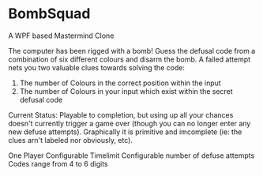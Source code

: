# BombSquad
A WPF based Mastermind Clone

The computer has been rigged with a bomb!  Guess the defusal code from a combination of six different colours and disarm the bomb.  A failed attempt nets you two valuable clues towards solving the code:
1.  The number of Colours in the correct position within the input
2.  The number of Colours in your input which exist within the secret defusal code

Current Status:
Playable to completion, but using up all your chances doesn't currently trigger a game over (though you can no longer enter any new defuse attempts).  Graphically it is primitive and imcomplete (ie: the clues arn't labeled nor obviously, etc).

One Player
Configurable Timelimit
Configurable number of defuse attempts
Codes range from 4 to 6 digits
